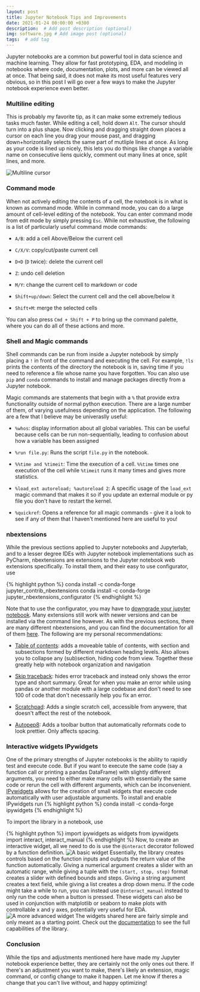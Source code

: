 ```yaml
---
layout: post
title: Jupyter Notebook Tips and Improvements
date: 2021-01-24 00:00:00 +0300
description:  # Add post description (optional)
img: software.jpg # Add image post (optional)
tags:  # add tag
---
```


Jupyter notebooks are a common but powerful tool in data science and machine learning. They allow for fast prototyping, EDA, and modeling in notebooks where code, documentation, plots, and more can be viewed all at once. That being said, it does not make its most useful features very obvious, so in this post I will go over a few ways to make the Jupyter notebook experience even better.

### Multiline editing

This is probably my favorite tip, as it can make some extremely tedious tasks much faster. While editing a cell, hold down `Alt`. The cursor should turn into a plus shape. Now clicking and dragging straight down places a cursor on each line you drag your mouse past, and dragging down+horizontally selects the same part of mutliple lines at once. As long as your code is lined up nicely, this lets you do things like change a variable name on consecutive liens quickly, comment out many lines at once, split lines, and more.

![Multiline cursor]({{site.baseurl}}/assets/img/multiline.png)
### Command mode

When not actively editing the contents of a cell, the notebook is in what is known as command mode. While in command mode, you can do a large amount of cell-level editing of the notebook. You can enter command mode from edit mode by simply pressing `Esc`. While not exhaustive, the following is a list of particularly useful command mode commands:

* `A/B`: add a cell Above/Below the current cell

* ```C/X/V```: copy/cut/paste current cell

* `D+D` (`D` twice): delete the current cell

* `Z`: undo cell deletion

* `M/Y`: change the current cell to markdown or code

* `Shift+up/down`: Select the current cell and the cell above/below it

* `Shift+M`: merge the selected cells

You can also press `Cmd + Shift + P` to bring up the command palette, where you can do all of these actions and more.

### Shell and Magic commands

Shell commands can be run from inside a Jupyter notebook by simply placing a `!` in front of the command and executing the cell. For example, `!ls` prints the contents of the directory the notebook is in, saving  time if you need to reference a file whose name you have forgotten. You can also use `pip` and `conda` commands to  install and manage packages directly from a Jupyter notebook.

Magic commands are statements that begin with a `%` that provide extra functionality outside of normal python execution. There are a large number of them, of varying usefulness depending on the application. The following are a few that I believe may be univeraslly useful:

* `%whos`: display information about all global variables. This can be useful because cells can be run non-sequentially, leading to confusion about how a variable has been assigned

* `%run file.py`: Runs the script `file.py` in the notebook.

* `%%time and %timeit`: Time the execution of a cell. `%%time` times one execution of the cell while `%timeit` runs it many times and gives more statistics.

* `%load_ext autoreload; %autoreload 2`: A specific usage of the `load_ext` magic command that makes it so if you update an external module or py file you don't have to restart the kernel.

* `%quickref`: Opens a reference for all magic commands - give it a look to see if any of them that I haven't mentioned here are useful to you!

### nbextensions

While the previous sections applied to Jupyter notebooks and Jupyterlab, and to a lesser degree IDEs with Jupyter notebook implementations such as PyCharm, nbextensions are extensions to the Jupyter notebook web extensions specifically. To install them, and their easy to use configurator, use

{% highlight python %}
conda install -c conda-forge jupyter_contrib_nbextensions
conda install -c conda-forge jupyter_nbextensions_configurator
{% endhighlight %}

Note that to use the configurator, you may have to [downgrade your jupyter notebook](https://stackoverflow.com/questions/49647705/jupyter-nbextensions-does-not-appear). Many extensions still work with newer versions and can be installed via the command line however. As with the previous sections, there are many different nbextensions, and you can find the documentation for all of them [here](https://jupyter-contrib-nbextensions.readthedocs.io/en/latest/). The following are my personal recommendations:

* [Table of contents](https://jupyter-contrib-nbextensions.readthedocs.io/en/latest/nbextensions/toc2/README.html): adds a moveable table of contents, with section and subsections formed by different markdown heading levels. Also allows you to collapse any (sub)section, hiding code from view. Together these greatly help with notebook organization and navigation

* [Skip traceback](https://jupyter-contrib-nbextensions.readthedocs.io/en/latest/nbextensions/skip-traceback/readme.html): hides error traceback and instead only shows the error type and short summary. Great for when you make an error while using pandas or another module with a large codebase and don't need to see 100 of code that don't necessarily help you fix an error.

* [Scratchpad](https://jupyter-contrib-nbextensions.readthedocs.io/en/latest/nbextensions/scratchpad/README.html): Adds a single scratch cell, accessible from anywere, that doesn't affect the rest of the notebook.

* [Autopep8](https://jupyter-contrib-nbextensions.readthedocs.io/en/latest/nbextensions/code_prettify/README_autopep8.html): Adds a toolbar button that automatically reformats code to look prettier. Only affects spacing.

### Interactive widgets IPywidgets

One of the primary strengths of Jupyter notebooks is the ability to rapidly test and execute code. But if you want to execute the same code (say a function call or printing a pandas DataFrame) with slightly different arguments, you need to either make many cells with essentially the same code or rerun the cell with different arguments, which can be inconvenient. [IPywidgets](https://ipywidgets.readthedocs.io/en/stable/index.html) allows for the creation of small widgets that execute code automatically with user adjustable arguments. To install and enable IPywidgets run
{% highlight python %}
conda install -c conda-forge ipywidgets
{% endhighlight %}


To import the library in a notebook, use

{% highlight python %}
import ipywidgets as widgets
from ipywidgets import interact, interact_manual
{% endhighlight %}
Now, to create an interactive widget, all we need to do is use the `@interact` decorator followed by a function definition.
![A basic widget]({{site.baseurl}}/assets/img/widget1.png)
Essentially, the library creates controls based on the function inputs and outputs the return value of the function automatically. Giving a numerical argument creates a slider with an automatic range, while giving a tuple with the `(start, stop, step)` format creates a slider with defined bounds and steps. Giving a string argument creates a text field, while giving a list creates a drop down menu. If the code might take a while to run, you can instead use `@interact_manual` instead to only run the code when a button is pressed. These widgets can also be used in conjunction with matplotlib or seaborn to make plots with controllable x and y axes, potentially very useful for EDA.
![A more advanced widget]({{site.baseurl}}/assets/img/widget2.png)
The widgets shared here are fairly simple and only meant as a starting point. Check out the [documentation](https://ipywidgets.readthedocs.io/en/stable/index.html) to see the full capabilities of the library.

### Conclusion

While the tips and adjustments mentioned here have made my Jupyter notebook experience better, they are certainly not the only ones out there. If there's an adjustment you want to make, there's likely an extension, magic command, or config change to make it happen. Let me know if theres a change that you can't live without, and happy optimizing!
